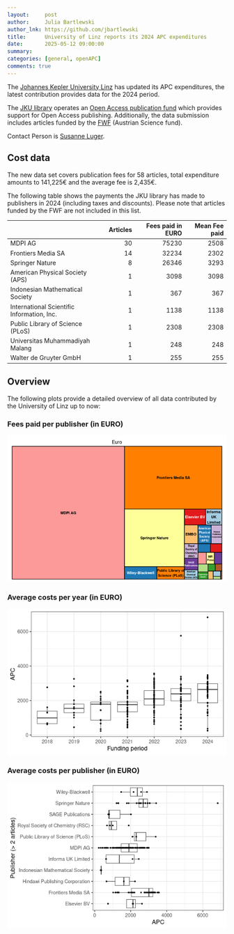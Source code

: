 ```yaml
---
layout:     post
author:     Julia Bartlewski
author_lnk: https://github.com/jbartlewski
title:      University of Linz reports its 2024 APC expenditures
date:       2025-05-12 09:00:00
summary:    
categories: [general, openAPC]
comments: true
---
```





The [Johannes Kepler University Linz](https://www.jku.at/en) has updated its APC expenditures, the latest contribution provides data for the 2024 period.

The [JKU library](https://www.jku.at/en/library/) operates an [Open Access publication fund](https://www.jku.at/en/library/service/bibliometrics-and-publication-support/open-access-publishing/publication-fund/) which provides support for Open Access publishing. Additionally, the data submission includes articles funded by the [FWF](https://www.fwf.ac.at/en/) (Austrian Science fund).

Contact Person is [Susanne Luger](mailto:open-access@jku.at).

## Cost data



The new data set covers publication fees for 58 articles, total expenditure amounts to 141,225€ and the average fee is 2,435€.

The following table shows the payments the JKU library has made to publishers in 2024 (including taxes and discounts). Please note that articles funded by the FWF are not included in this list.



|                                           | Articles| Fees paid in EURO| Mean Fee paid|
|:------------------------------------------|--------:|-----------------:|-------------:|
|MDPI AG                                    |       30|             75230|          2508|
|Frontiers Media SA                         |       14|             32234|          2302|
|Springer Nature                            |        8|             26346|          3293|
|American Physical Society (APS)            |        1|              3098|          3098|
|Indonesian Mathematical Society            |        1|               367|           367|
|International Scientific Information, Inc. |        1|              1138|          1138|
|Public Library of Science (PLoS)           |        1|              2308|          2308|
|Universitas Muhammadiyah Malang            |        1|               248|           248|
|Walter de Gruyter GmbH                     |        1|               255|           255|



## Overview

The following plots provide a detailed overview of all data contributed by the University of Linz up to now:

### Fees paid per publisher (in EURO)

![plot of chunk tree_linz_2025_05_14_full](/figure/tree_linz_2025_05_14_full-1.png)

###  Average costs per year (in EURO)

![plot of chunk box_linz_2025_05_14_year_full](/figure/box_linz_2025_05_14_year_full-1.png)

###  Average costs per publisher (in EURO)

![plot of chunk box_linz_2025_05_14_publisher_full](/figure/box_linz_2025_05_14_publisher_full-1.png)
